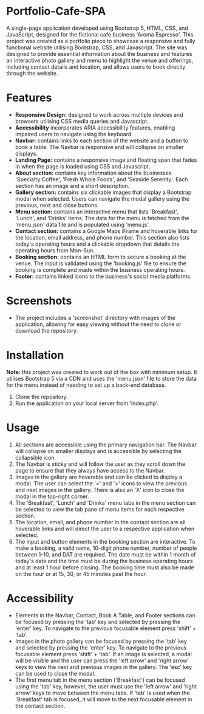 # Portfolio-Cafe-SPA

A single-page application developed using Bootstrap 5, HTML, CSS, and JavaScript, designed for the fictional cafe business 'Aroma Espresso'. This project was created as a portfolio piece to showcase a responsive and fully functional website utilising Bootstrap, CSS, and Javascript. The site was designed to provide essential information about the business and features an interactive photo gallery and menu to highlight the venue and offerings, including contact details and location, and allows users to book directly through the website.

# Features
- **Responsive Design:** designed to work across multiple devices and browsers utilising CSS media queries and Javascript.
- **Accessibility** incorporates ARIA accessibility features, enabling impaired users to navigate using the keyboard.
- **Navbar:** contains links to each section of the website and a button to book a table. The Navbar is responsive and will collapse on smaller displays. 
- **Landing Page:** contains a responsive image and floating span that fades in when the page is loaded using CSS and Javascript.
- **About section:** contains key information about the businesses 'Specialty Coffee', 'Fresh Whole Foods', and 'Seaside Serenity'. Each section has an image and a short description.
- **Gallery section:** contains six clickable images that display a Bootstrap modal when selected. Users can navigate the modal gallery using the previous, next and close buttons.
- **Menu section:** contains an interactive menu that lists 'Breakfast', 'Lunch', and 'Drinks' items. The data for the menu is fetched from the 'menu.json' data file and is populated using 'menu.js'.
- **Contact section:** contains a Google Maps iFrame and hoverable links for the location, email address, and phone number. This section also lists today's operating hours and a clickable dropdown that details the operating hours from Mon-Sun.
- **Booking section:** contains an HTML form to secure a booking at the venue. The input is validated using the 'booking.js' file to ensure the booking is complete and made within the business operating hours.
- **Footer:** contains linked icons to the business's social media platforms.

# Screenshots
- The project includes a 'screenshot' directory with images of the application, allowing for easy viewing without the need to clone or download the repository.

# Installation
**Note:** this project was created to work out of the box with minimum setup. It utilises Bootstrap 5 via a CDN and uses the 'menu.json' file to store the data for the menu instead of needing to set up a back-end database. 
1. Clone the repository.
2. Run the application on your local server from 'index.php'.
   
# Usage
1. All sections are accessible using the primary navigation bar. The Navbar will collapse on smaller displays and is accessible by selecting the collapsible icon.
2. The Navbar is sticky and will follow the user as they scroll down the page to ensure that they always have access to the Navbar.
3. Images in the gallery are hoverable and can be clicked to display a modal. The user can select the '<' and '>' icons to view the previous and next images in the gallery. There is also an 'X' icon to close the modal in the top-right corner.
4. The 'Breakfast', 'Lunch' and 'Drinks' menu tabs in the menu section can be selected to view the tab pane of menu items for each respective section.
5. The location, email, and phone number in the contact section are all hoverable links and will direct the user to a respective application when selected.
6. The input and button elements in the booking section are interactive. To make a booking, a valid name, 10-digit phone number, number of people between 1-10, and DAT are required. The date must be within 1 month of today's date and the time must be during the business operating hours and at least 1 hour before closing. The booking time must also be made on the hour or at 15, 30, or 45 minutes past the hour.

# Accessibility
- Elements in the Navbar, Contact, Book A Table, and Footer sections can be focused by pressing the 'tab' key and selected by pressing the 'enter' key. To navigate to the previous focusable element press 'shift' + 'tab'.
- Images in the photo gallery can be focused by pressing the 'tab' key and selected by pressing the 'enter' key. To navigate to the previous focusable element press 'shift' + 'tab'. If an image is selected, a modal will be visible and the user can press the 'left arrow' and 'right arrow' keys to view the next and previous images in the gallery. The 'esc' key can be used to close the modal.
- The first menu tab in the menu section ('Breakfast') can be focused using the 'tab' key, however, the user must use the 'left arrow' and 'right arrow' keys to move between the menu tabs. If 'tab' is used when the 'Breakfast' tab is focused, it will move to the next focusable element in the contact section.
